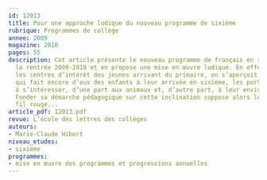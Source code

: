 ```yaml
---
id: 12013
title: Pour une approche ludique du nouveau programme de sixième
rubrique: Programmes de collège
annee: 2009
magazine: 2010
pages: 55
description: Cet article présente le nouveau programme de français en sixième pour
  la rentrée 2009-2010 et en propose une mise en œuvre ludique. En effet, en observant
  les centres d’intérêt des jeunes arrivant du primaire, on s’aperçoit que cette fraîcheur,
  qui fait encore d’eux des enfants à leur arrivée en sixième, les porte naturellement
  à s’intéresser, d’une part aux animaux et, d’autre part, à leur environnement immédiat.
  Fonder sa démarche pédagogique sur cette inclination suppose alors le choix d’un
  fil rouge...
article_pdf: 12013.pdf
revue: L’école des lettres des collèges
auteurs:
- Marie-Claude Hibert
niveau_etudes:
- sixième
programmes:
- mise en œuvre des programmes et progressions annuelles
---
```

